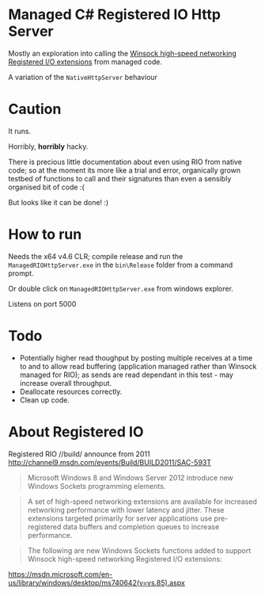 ﻿# Managed C# Registered IO Http Server
Mostly an exploration into calling the [Winsock high-speed networking Registered I/O extensions](https://msdn.microsoft.com/en-us/library/windows/desktop/ms740642(v=vs.85).aspx)
from managed code.

A variation of the ```NativeHttpServer``` behaviour

# Caution
It runs.

Horribly, **horribly** hacky.

There is precious little documentation about even using RIO from native code; so at the moment its more like a trial and error, 
organically grown testbed of functions to call and their signatures than even a sensibly organised bit of code :(

But looks like it can be done! :)

# How to run

Needs the x64 v4.6 CLR; compile release and run the ```ManagedRIOHttpServer.exe``` in the ```bin\Release``` folder from a command prompt.

Or double click on ```ManagedRIOHttpServer.exe``` from windows explorer.

Listens on port 5000

# Todo
* Potentially higher read thoughput by posting multiple receives at a time to and to allow read buffering 
(application managed rather than Winsock managed for RIO); 
as sends are read dependant in this test - may increase overall throughput.
* Deallocate resources correctly.
* Clean up code.

# About Registered IO

Registered RIO //build/ announce from 2011 
http://channel9.msdn.com/events/Build/BUILD2011/SAC-593T

> Microsoft Windows 8 and Windows Server 2012 introduce new Windows Sockets programming elements.

>A set of high-speed networking extensions are available for increased networking performance with lower latency and jitter. These extensions targeted primarily for server applications use pre-registered data buffers and completion queues to increase performance.

>The following are new Windows Sockets functions added to support Winsock high-speed networking Registered I/O extensions:

https://msdn.microsoft.com/en-us/library/windows/desktop/ms740642(v=vs.85).aspx


